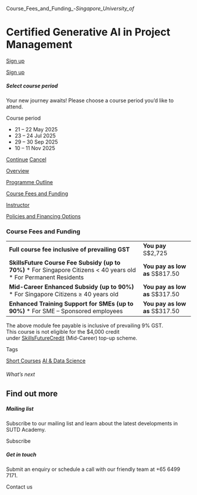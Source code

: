 Course_Fees_and_Funding_-_Singapore_University_of_



Certified Generative AI in Project Management
=============================================

[Sign up](#popup-masthead)

[Sign up](#popup-masthead)

##### Select course period

Your new journey awaits! Please choose a course period you’d like to attend.

Course period

* 21 – 22 May 2025
* 23 – 24 Jul 2025
* 29 – 30 Sep 2025
* 10 – 11 Nov 2025

[Continue](#)
[Cancel](#)

[Overview](/course/certified-generative-ai-in-project-management/#tabs)

[Programme Outline](/course/certified-generative-ai-in-project-management/programme-outline/#tabs)

[Course Fees and Funding](/course/certified-generative-ai-in-project-management/course-fees-and-funding/#tabs)

[Instructor](/course/certified-generative-ai-in-project-management/instructor/#tabs)

[Policies and Financing Options](/course/certified-generative-ai-in-project-management/policies-and-financing-options/#tabs)

### Course Fees and Funding

|  |  |
| --- | --- |
| **Full course fee inclusive of prevailing GST** | **You pay**  S$2,725 |
| **SkillsFuture Course Fee Subsidy (up to 70%)**  * For Singapore Citizens < 40 years old * For Permanent Residents | **You pay as low as**  S$817.50 |
| **Mid-Career Enhanced Subsidy (up to 90%)**  * For Singapore Citizens ≥ 40 years old | **You pay as low as**  S$317.50 |
| **Enhanced Training Support for SMEs (up to 90%)**  * For SME – Sponsored employees | **You pay as low as**  S$317.50 |

The above module fee payable is inclusive of prevailing 9% GST.  
This course is not eligible for the $4,000 credit under [SkillsFuture](http://www.skillsfuture.gov.sg/credit)[Credit](http://www.skillsfuture.gov.sg/credit) (Mid-Career) top-up scheme.

Tags

[Short Courses](/admissions/academy/courses-and-modules/?academy-type-course=780)
[AI & Data Science](/admissions/academy/courses-and-modules/?discipline=782)

###### What’s next

Find out more
-------------

##### Mailing list

Subscribe to our mailing list and learn about the latest developments in SUTD Academy.

Subscribe

##### Get in touch

Submit an enquiry or schedule a call with our friendly team at +65 6499 7171.

Contact us


